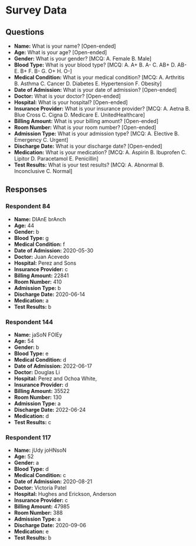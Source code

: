 # Survey Data

## Questions

- **Name:** What is your name? [Open-ended]
- **Age:** What is your age? [Open-ended]
- **Gender:** What is your gender? [MCQ: A. Female B. Male]
- **Blood Type:** What is your blood type? [MCQ: A. A+ B. A- C. AB+ D. AB- E. B+ F. B- G. O+ H. O-]
- **Medical Condition:** What is your medical condition? [MCQ: A. Arthritis B. Asthma C. Cancer D. Diabetes E. Hypertension F. Obesity]
- **Date of Admission:** What is your date of admission? [Open-ended]
- **Doctor:** What is your doctor? [Open-ended]
- **Hospital:** What is your hospital? [Open-ended]
- **Insurance Provider:** What is your insurance provider? [MCQ: A. Aetna B. Blue Cross C. Cigna D. Medicare E. UnitedHealthcare]
- **Billing Amount:** What is your billing amount? [Open-ended]
- **Room Number:** What is your room number? [Open-ended]
- **Admission Type:** What is your admission type? [MCQ: A. Elective B. Emergency C. Urgent]
- **Discharge Date:** What is your discharge date? [Open-ended]
- **Medication:** What is your medication? [MCQ: A. Aspirin B. Ibuprofen C. Lipitor D. Paracetamol E. Penicillin]
- **Test Results:** What is your test results? [MCQ: A. Abnormal B. Inconclusive C. Normal]

## Responses

### Respondent 84

- **Name:** DIAnE brAnch
- **Age:** 44
- **Gender:** b
- **Blood Type:** g
- **Medical Condition:** f
- **Date of Admission:** 2020-05-30
- **Doctor:** Juan Acevedo
- **Hospital:** Perez and Sons
- **Insurance Provider:** c
- **Billing Amount:** 22841
- **Room Number:** 410
- **Admission Type:** b
- **Discharge Date:** 2020-06-14
- **Medication:** a
- **Test Results:** b

### Respondent 144

- **Name:** jaSoN FOlEy
- **Age:** 54
- **Gender:** b
- **Blood Type:** e
- **Medical Condition:** d
- **Date of Admission:** 2022-06-17
- **Doctor:** Douglas Li
- **Hospital:** Perez and Ochoa White,
- **Insurance Provider:** d
- **Billing Amount:** 35522
- **Room Number:** 130
- **Admission Type:** a
- **Discharge Date:** 2022-06-24
- **Medication:** d
- **Test Results:** c

### Respondent 117

- **Name:** jUdy joHNsoN
- **Age:** 52
- **Gender:** a
- **Blood Type:** d
- **Medical Condition:** c
- **Date of Admission:** 2020-08-21
- **Doctor:** Victoria Patel
- **Hospital:** Hughes and Erickson, Anderson
- **Insurance Provider:** c
- **Billing Amount:** 47985
- **Room Number:** 388
- **Admission Type:** a
- **Discharge Date:** 2020-09-06
- **Medication:** e
- **Test Results:** b
